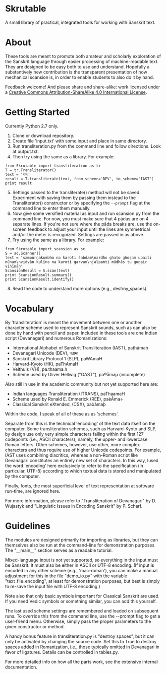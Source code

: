 # Skrutable

A small library of practical, integrated tools for working with Sanskrit text.

# About

These tools are meant to promote both amateur and scholarly exploration of the Sanskrit language through easier processing of machine-readable text. They are designed to be easy both to use and understand. Hopefully a substantively new contribution is the transparent presentation of how mechanical scansion is, in order to enable students to also do it by hand.

Feedback welcome! And please share and share-alike: work licensed under a [Creative Commons Attribution-ShareAlike 4.0 International License](https://creativecommons.org/licenses/by-sa/4.0/).

# Getting Started

Currently Python 2.7 only.

1. Clone or download repository.
2. Create file 'input.txt' with some input and place in same directory.
3. Run transliteration.py from the command line and follow directions. Look at output.txt.
4. Then try using the same as a library. For example:
~~~~
from Skrutable import transliteration as tr
T = tr.Transliterator()
text = 'रामः'
result = T.transliterate(text, from_scheme='DEV', to_scheme='IAST')
print result
~~~~
5. Settings passed to the transliterate() method will not be saved. Experiment with saving them by passing them instead to the Transliterator() constructor or by specifying the `--prompt` flag at the command line to enter them manually.
6. Now give some versified material as input and run scansion.py from the command line. For now, you must make sure that 4 pādas are on 4 separate lines. If you're not sure where the pāda breaks are, use the on-screen feedback to adjust your input until the lines are symmetrical and/or the meter is recognized. Settings are passed in as above.
7. Try using the same as a library. For example:
~~~~
from Skrutable import scansion as sc
S = sc.Scanner()
text = 'sampūrṇakumbho na karoti śabdam\nardho ghaṭo ghoṣam upaiti nūnam\nvidvān kulīno na karoti garvaṃ\njalpanti mūḍhās tu guṇair vihīnāḥ'
ScansionResult = S.scan(text)
print ScansionResult.summary()
print ScansionResult.identify()
~~~~
8. Read the code to understand more options (e.g., destroy_spaces).

# Vocabulary

By 'transliteration' is meant the movement between one or another character scheme used to represent Sanskrit sounds, such as can also be done by hand with pencil and paper. Included in these tools are one Indian script (Devanagari) and numerous Romanizations:

* International Alphabet of Sanskrit Transliteration (IAST), paṭhāmaḥ
* Devanagari Unicode (DEV), पठामः
* Sanskrit Library Protocol 1 (SLP), paWAmaH
* Harvard-Kyoto (HK), paThAmaH
* Velthuis (VH), pa.thaama.h
* Scheme used by Oliver Hellwig ("OAST"), pa®åmaµ (incomplete)

Also still in use in the academic community but not yet supported here are:

* Indian languages Transliteration (ITRANS), paThaamaH
* Scheme used by Ronald E. Emmerick (REE), paèÃma÷
* Classical Sanskrit eXtended, (CSX), paòâmaþ

Within the code, I speak of all of these as as 'schemes'.

Separate from this is the technical 'encoding' of the text data itself on the computer. Some transliteration schemes, such as Harvard-Kyoto and SLP, by design use only very simple characters falling within the first 127 codepoints (i.e., ASCII characters), namely, the upper- and lowercase Roman letters. Other schemes, however, use other, more complex characters and thus require use of higher Unicode codepoints. For example, IAST uses combining diacritics, whereas a non-Roman script like Devanagari constitutes an entirely new set of characters. In this way, Iused the word 'encoding' here exclusively to refer to the specification (in particular, UTF-8) according to which textual data is stored and manipulated by the computer.

Finally, fonts, the most superficial level of text representation at software run-time, are ignored here.

For more information, please refer to "Transliteration of Devanagari" by D. Wujastyk and "Linguistic Issues in Encoding Sanskrit" by P. Scharf.

# Guidelines

The modules are designed primarily for importing as libraries, but they can themselves also be run at the command-line for demonstration purposes. The "\_\_main\_\_" section serves as a readable tutorial.

Mixed-language input is not yet supported, so everything in the input must be Sanskrit. It must also be either in ASCII or UTF-8 encoding. (If input is encoded in any other scheme (e.g., 'mac-roman'), you can make a manual adjustment for this in the file "demo\_io.py" with the variable "text\_file\_encoding", at least for demonstration purposes, but best is simply to re-save the input file with UTF-8 encoding.)

Note also that only basic symbols important for Classical Sanskrit are used. If you need Vedic symbols or something similar, you can add this yourself.

The last used scheme settings are remembered and loaded on subsequent runs. To override this from the command line, use the --prompt flag to get a user-friend menu. Otherwise, simply pass the proper parameters to the given constructor or method.

A handy bonus feature in transliteration.py is "destroy spaces", but it can only be activated by changing the source code. Set this to True to destroy spaces added in Romanization, i.e., those typically omitted in Devanagari in favor of ligatures. Details can be controlled in tables.py.

For more detailed info on how all the parts work, see the extensive internal documentation.